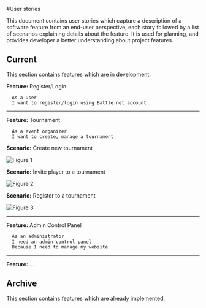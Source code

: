 #User stories

This document contains user stories which capture a description of a software
feature from an end-user perspective, each story followed by a list of scenarios
explaining details about the feature. It is used for planning, and provides
developer a better understanding about project features.

## Current
This section contains features which are in development.

**Feature:** Register/Login
```
  As a user
  I want to register/login using Battle.net account
```
---

**Feature:** Tournament
```
  As a event organizer
  I want to create, manage a tournament
```  
**Scenario:** Create new tournament

![Figure 1](http://i.imgur.com/eT2pMBt.jpg)

**Scenario:** Invite player to a tournament

![Figure 2](http://i.imgur.com/3Fb94Sq.jpg)

**Scenario:** Register to a tournament

![Figure 3](http://i.imgur.com/sJIkKrM.jpg)

---
**Feature:** Admin Control Panel
```
  As an administrator
  I need an admin control panel
  Because I need to manage my website
```

---
**Feature:** ...

## Archive
This section contains features which are already implemented.
